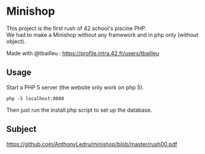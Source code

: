# Minishop
This project is the first rush of 42 school's piscine PHP.<br>
We had to make a Minishop without any framework and in php only (without object).

Made with @tbailleu : https://profile.intra.42.fr/users/tbailleu

## Usage

Start a PHP 5 server (the website only work on php 5).
```
php -S localhost:8080
```

Then just run the install.php script to set up the database.

## Subject

https://github.com/AnthonyLedru/minishop/blob/master/rush00.pdf
